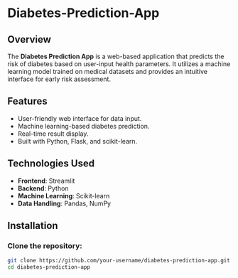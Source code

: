 # Diabetes-Prediction-App

## Overview

The **Diabetes Prediction App** is a web-based application that predicts the risk of diabetes based on user-input health parameters. It utilizes a machine learning model trained on medical datasets and provides an intuitive interface for early risk assessment.

## Features

- User-friendly web interface for data input.
- Machine learning-based diabetes prediction.
- Real-time result display.
- Built with Python, Flask, and scikit-learn.

## Technologies Used

- **Frontend**: Streamlit
- **Backend**: Python
- **Machine Learning**: Scikit-learn
- **Data Handling**: Pandas, NumPy

## Installation

### Clone the repository:
```bash
git clone https://github.com/your-username/diabetes-prediction-app.git
cd diabetes-prediction-app
